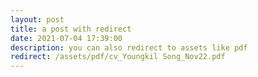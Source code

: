 ```yaml
---
layout: post
title: a post with redirect
date: 2021-07-04 17:39:00
description: you can also redirect to assets like pdf
redirect: /assets/pdf/cv_Youngkil Song_Nov22.pdf
---
```

